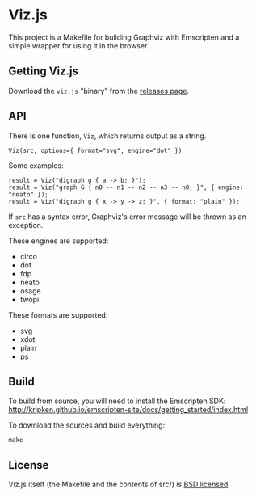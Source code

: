 # Viz.js

This project is a Makefile for building Graphviz with Emscripten and a simple wrapper for using it in the browser.

## Getting Viz.js

Download the `viz.js` "binary" from the [releases page](https://github.com/mdaines/viz.js/releases).

## API

There is one function, `Viz`, which returns output as a string.

    Viz(src, options={ format="svg", engine="dot" })

Some examples:

    result = Viz("digraph g { a -> b; }");
    result = Viz("graph G { n0 -- n1 -- n2 -- n3 -- n0; }", { engine: "neato" });
    result = Viz("digraph g { x -> y -> z; }", { format: "plain" });

If `src` has a syntax error, Graphviz's error message will be thrown as an exception.

These engines are supported:

- circo
- dot
- fdp
- neato
- osage
- twopi

These formats are supported:

- svg
- xdot
- plain
- ps

## Build

To build from source, you will need to install the Emscripten SDK: http://kripken.github.io/emscripten-site/docs/getting_started/index.html

To download the sources and build everything:

    make

## License

Viz.js itself (the Makefile and the contents of src/) is [BSD licensed](./LICENSE).
